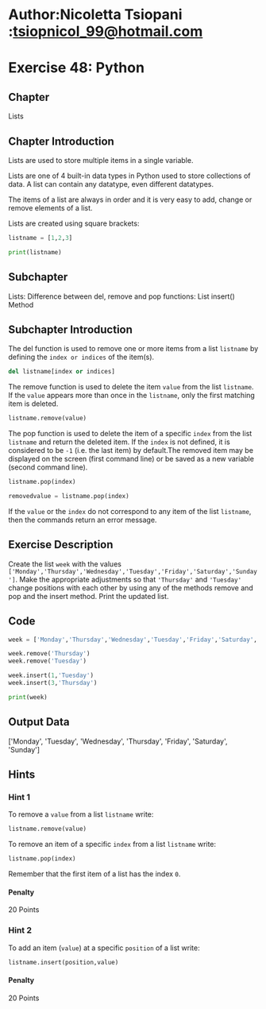# Author:Nicoletta Tsiopani :tsiopnicol_99@hotmail.com

# Exercise 48: Python

## Chapter
Lists

## Chapter Introduction
Lists are used to store multiple items in a single variable.

Lists are one of 4 built-in data types in Python used to store collections of data. A list can contain any datatype, even different datatypes.

The items of a list are always in order and it is very easy to add, change or remove elements of a list.

Lists are created using square brackets:

```python
listname = [1,2,3]

print(listname)
```

## Subchapter
Lists: Difference between del, remove and pop functions: List insert() Method


## Subchapter Introduction
The del function is used to remove one or more items from a list `listname` by defining the `index or indices` of the item(s).

```python
del listname[index or indices]
```

The remove function is used to delete the item `value` from the list `listname`. If the `value` appears more than once in the `listname`, only the first matching item is deleted.

```python
listname.remove(value)
```

The pop function is used to delete the item of a specific `index` from the list `listname` and return the deleted item. If the `index` is not defined, it is considered to be `-1` (i.e. the last item) by default.The removed item may be displayed on the screen (first command line) or be saved as a new variable (second command line).

```python
listname.pop(index)

removedvalue = listname.pop(index)
```

If the `value` or the `index` do not correspond to any item of the list `listname`, then the commands return an error message. 


## Exercise Description
Create the list `week` with the values `['Monday','Thursday','Wednesday','Tuesday','Friday','Saturday','Sunday']`. Make the appropriate adjustments so that `'Thursday'` and `'Tuesday'` change positions with each other by using any of the methods remove and pop and the insert method. Print the updated list.

## Code
```python
week = ['Monday','Thursday','Wednesday','Tuesday','Friday','Saturday','Sunday']

week.remove('Thursday')
week.remove('Tuesday')

week.insert(1,'Tuesday')
week.insert(3,'Thursday')

print(week)
```

## Output Data
['Monday', 'Tuesday', 'Wednesday', 'Thursday', 'Friday', 'Saturday', 'Sunday']

## Hints

### Hint 1
To remove a `value` from a list `listname` write:

```python
listname.remove(value)
```
To remove an item of a specific `index` from a list `listname` write:

```python
listname.pop(index)
```
Remember that the first item of a list has the index `0`.

#### Penalty
20 Points

### Hint 2

To add an item (`value`) at a specific `position` of a list write:

```python
listname.insert(position,value)
```

#### Penalty
20 Points




